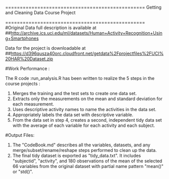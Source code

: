 

================================================
Getting and Cleaning Data Course Project

================================================
#Original Data full description is available at 
##http://archive.ics.uci.edu/ml/datasets/Human+Activity+Recognition+Using+Smartphones

Data for the project is downloadable at 
##https://d396qusza40orc.cloudfront.net/getdata%2Fprojectfiles%2FUCI%20HAR%20Dataset.zip

 
#Work Performance :

The R code :run_analysis.R has been written to realize the 5 steps in the course projects :

1.	Merges the training and the test sets to create one data set.
2.	Extracts only the measurements on the mean and standard deviation for each measurement.
3.	Uses descriptive activity names to name the activities in the data set.
4.	Appropriately labels the data set with descriptive variable.
5.	From the data set in step 4, creates a second, independent tidy data set with the average of each variable for each activity and each subject.

#Output Files:
1.	The "CodeBook.md" describes all the variables, datasets, and any merge/subset/rename/reshape steps performed to clean up the data.
2.	The final tidy dataset is exported as "tidy_data.txt". It includes "subjectid", "activity", and 180 observations of the mean of the selected 66 variables from the original dataset with partial name pattern "mean()" or "std()".